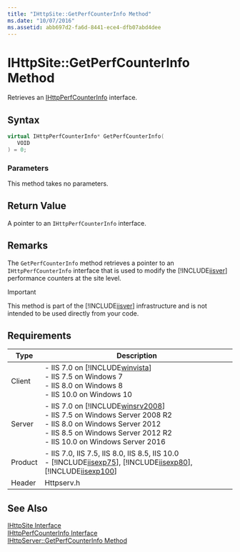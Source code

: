 ```yaml
---
title: "IHttpSite::GetPerfCounterInfo Method"
ms.date: "10/07/2016"
ms.assetid: abb697d2-fa6d-8441-ece4-dfb07abd4dee
---
```

# IHttpSite::GetPerfCounterInfo Method
Retrieves an [IHttpPerfCounterInfo](../../web-development-reference/native-code-api-reference/ihttpperfcounterinfo-interface.md) interface.  
  
## Syntax  
  
```cpp  
virtual IHttpPerfCounterInfo* GetPerfCounterInfo(  
   VOID  
) = 0;  
```  
  
### Parameters  
 This method takes no parameters.  
  
## Return Value  
 A pointer to an `IHttpPerfCounterInfo` interface.  
  
## Remarks  
 The `GetPerfCounterInfo` method retrieves a pointer to an `IHttpPerfCounterInfo` interface that is used to modify the [!INCLUDE[iisver](../../wmi-provider/includes/iisver-md.md)] performance counters at the site level.  
  
> [!IMPORTANT]
>  This method is part of the [!INCLUDE[iisver](../../wmi-provider/includes/iisver-md.md)] infrastructure and is not intended to be used directly from your code.  
  
## Requirements  
  
|Type|Description|  
|----------|-----------------|  
|Client|-   IIS 7.0 on [!INCLUDE[winvista](../../wmi-provider/includes/winvista-md.md)]<br />-   IIS 7.5 on Windows 7<br />-   IIS 8.0 on Windows 8<br />-   IIS 10.0 on Windows 10|  
|Server|-   IIS 7.0 on [!INCLUDE[winsrv2008](../../wmi-provider/includes/winsrv2008-md.md)]<br />-   IIS 7.5 on Windows Server 2008 R2<br />-   IIS 8.0 on Windows Server 2012<br />-   IIS 8.5 on Windows Server 2012 R2<br />-   IIS 10.0 on Windows Server 2016|  
|Product|-   IIS 7.0, IIS 7.5, IIS 8.0, IIS 8.5, IIS 10.0<br />-   [!INCLUDE[iisexp75](../../web-development-reference/native-code-api-reference/includes/iisexp75-md.md)], [!INCLUDE[iisexp80](../../web-development-reference/native-code-api-reference/includes/iisexp80-md.md)], [!INCLUDE[iisexp100](../../web-development-reference/native-code-api-reference/includes/iisexp100-md.md)]|  
|Header|Httpserv.h|  
  
## See Also  
 [IHttpSite Interface](../../web-development-reference/native-code-api-reference/ihttpsite-interface.md)   
 [IHttpPerfCounterInfo Interface](../../web-development-reference/native-code-api-reference/ihttpperfcounterinfo-interface.md)   
 [IHttpServer::GetPerfCounterInfo Method](../../web-development-reference/native-code-api-reference/ihttpserver-getperfcounterinfo-method.md)